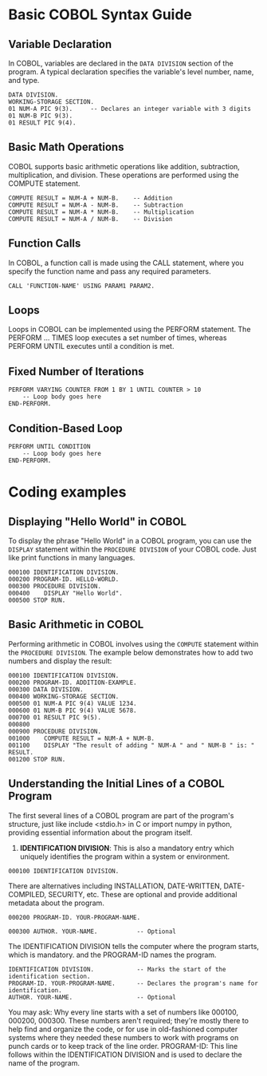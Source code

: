 # Basic COBOL Syntax Guide

## Variable Declaration

In COBOL, variables are declared in the `DATA DIVISION` section of the program.
A typical declaration specifies the variable's level number, name, and type.

```cobol
DATA DIVISION.
WORKING-STORAGE SECTION.
01 NUM-A PIC 9(3).     -- Declares an integer variable with 3 digits
01 NUM-B PIC 9(3).
01 RESULT PIC 9(4).
```

## Basic Math Operations
COBOL supports basic arithmetic operations like addition, subtraction, multiplication, and division.
These operations are performed using the COMPUTE statement.

```cobol
COMPUTE RESULT = NUM-A + NUM-B.    -- Addition
COMPUTE RESULT = NUM-A - NUM-B.    -- Subtraction
COMPUTE RESULT = NUM-A * NUM-B.    -- Multiplication
COMPUTE RESULT = NUM-A / NUM-B.    -- Division
```

## Function Calls
In COBOL, a function call is made using the CALL statement,
where you specify the function name and pass any required parameters.

```cobol
CALL 'FUNCTION-NAME' USING PARAM1 PARAM2.
```

## Loops
Loops in COBOL can be implemented using the PERFORM statement.
The PERFORM ... TIMES loop executes a set number of times,
whereas PERFORM UNTIL executes until a condition is met.

## Fixed Number of Iterations
```cobol
PERFORM VARYING COUNTER FROM 1 BY 1 UNTIL COUNTER > 10
    -- Loop body goes here
END-PERFORM.
```

## Condition-Based Loop

```cobol
PERFORM UNTIL CONDITION
    -- Loop body goes here
END-PERFORM.
```

# Coding examples
## Displaying "Hello World" in COBOL

To display the phrase "Hello World" in a COBOL program, 
you can use the `DISPLAY` statement within the `PROCEDURE DIVISION` of your COBOL code. 
Just like print functions in many languages.

```cobol
000100 IDENTIFICATION DIVISION.
000200 PROGRAM-ID. HELLO-WORLD.
000300 PROCEDURE DIVISION.
000400    DISPLAY "Hello World".
000500 STOP RUN.
```

## Basic Arithmetic in COBOL

Performing arithmetic in COBOL involves using the `COMPUTE` statement within the `PROCEDURE DIVISION`.
The example below demonstrates how to add two numbers and display the result:

```cobol
000100 IDENTIFICATION DIVISION.
000200 PROGRAM-ID. ADDITION-EXAMPLE.
000300 DATA DIVISION.
000400 WORKING-STORAGE SECTION.
000500 01 NUM-A PIC 9(4) VALUE 1234.
000600 01 NUM-B PIC 9(4) VALUE 5678.
000700 01 RESULT PIC 9(5).
000800
000900 PROCEDURE DIVISION.
001000    COMPUTE RESULT = NUM-A + NUM-B.
001100    DISPLAY "The result of adding " NUM-A " and " NUM-B " is: " RESULT.
001200 STOP RUN.
```

## Understanding the Initial Lines of a COBOL Program

The first several lines of a COBOL program are part of the program's structure,
just like include <stdio.h> in C or import numpy in python,
providing essential information about the program itself.


1. **IDENTIFICATION DIVISION**:
This is also a mandatory entry which uniquely identifies the program within a system or environment.
```cobol
000100 IDENTIFICATION DIVISION.
```
There are alternatives including INSTALLATION, DATE-WRITTEN, DATE-COMPILED, SECURITY, etc. 
These are optional and provide additional metadata about the program.
```cobol
000200 PROGRAM-ID. YOUR-PROGRAM-NAME.
```

```cobol
000300 AUTHOR. YOUR-NAME.           -- Optional
```

The IDENTIFICATION DIVISION tells the computer where the program starts, which is mandatory.
and the PROGRAM-ID names the program.
```cobol
IDENTIFICATION DIVISION.            -- Marks the start of the identification section.
PROGRAM-ID. YOUR-PROGRAM-NAME.      -- Declares the program's name for identification.
AUTHOR. YOUR-NAME.                  -- Optional
```

You may ask: Why every line starts with a set of numbers like 000100, 000200, 000300.
These numbers aren't required; they're mostly there to help find and organize the code,
or for use in old-fashioned computer systems where they needed these numbers to
work with programs on punch cards or to keep track of the line order.
PROGRAM-ID: This line follows within the IDENTIFICATION DIVISION and
is used to declare the name of the program.
